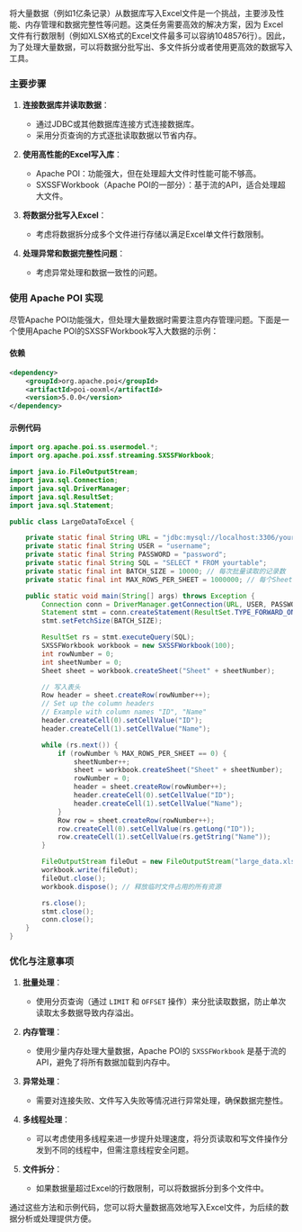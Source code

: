 将大量数据（例如1亿条记录）从数据库写入Excel文件是一个挑战，主要涉及性能、内存管理和数据完整性等问题。这类任务需要高效的解决方案，因为 Excel 文件有行数限制（例如XLSX格式的Excel文件最多可以容纳1048576行）。因此，为了处理大量数据，可以将数据分批写出、多文件拆分或者使用更高效的数据写入工具。

### 主要步骤

1. **连接数据库并读取数据**：
   - 通过JDBC或其他数据库连接方式连接数据库。
   - 采用分页查询的方式逐批读取数据以节省内存。

2. **使用高性能的Excel写入库**：
   - Apache POI：功能强大，但在处理超大文件时性能可能不够高。
   - SXSSFWorkbook（Apache POI的一部分）：基于流的API，适合处理超大文件。

3. **将数据分批写入Excel**：
   - 考虑将数据拆分成多个文件进行存储以满足Excel单文件行数限制。

4. **处理异常和数据完整性问题**：
   - 考虑异常处理和数据一致性的问题。

### 使用 Apache POI 实现

尽管Apache POI功能强大，但处理大量数据时需要注意内存管理问题。下面是一个使用Apache POI的SXSSFWorkbook写入大数据的示例：

#### 依赖

```xml
<dependency>
    <groupId>org.apache.poi</groupId>
    <artifactId>poi-ooxml</artifactId>
    <version>5.0.0</version>
</dependency>
```

#### 示例代码

```java
import org.apache.poi.ss.usermodel.*;
import org.apache.poi.xssf.streaming.SXSSFWorkbook;

import java.io.FileOutputStream;
import java.sql.Connection;
import java.sql.DriverManager;
import java.sql.ResultSet;
import java.sql.Statement;

public class LargeDataToExcel {

    private static final String URL = "jdbc:mysql://localhost:3306/yourdatabase";
    private static final String USER = "username";
    private static final String PASSWORD = "password";
    private static final String SQL = "SELECT * FROM yourtable";
    private static final int BATCH_SIZE = 10000; // 每次批量读取的记录数
    private static final int MAX_ROWS_PER_SHEET = 1000000; // 每个Sheet最大行数

    public static void main(String[] args) throws Exception {
        Connection conn = DriverManager.getConnection(URL, USER, PASSWORD);
        Statement stmt = conn.createStatement(ResultSet.TYPE_FORWARD_ONLY, ResultSet.CONCUR_READ_ONLY);
        stmt.setFetchSize(BATCH_SIZE);

        ResultSet rs = stmt.executeQuery(SQL);
        SXSSFWorkbook workbook = new SXSSFWorkbook(100);
        int rowNumber = 0;
        int sheetNumber = 0;
        Sheet sheet = workbook.createSheet("Sheet" + sheetNumber);

        // 写入表头
        Row header = sheet.createRow(rowNumber++);
        // Set up the column headers
        // Example with column names "ID", "Name"
        header.createCell(0).setCellValue("ID");
        header.createCell(1).setCellValue("Name");

        while (rs.next()) {
            if (rowNumber % MAX_ROWS_PER_SHEET == 0) {
                sheetNumber++;
                sheet = workbook.createSheet("Sheet" + sheetNumber);
                rowNumber = 0;
                header = sheet.createRow(rowNumber++);
                header.createCell(0).setCellValue("ID");
                header.createCell(1).setCellValue("Name");
            }
            Row row = sheet.createRow(rowNumber++);
            row.createCell(0).setCellValue(rs.getLong("ID"));
            row.createCell(1).setCellValue(rs.getString("Name"));
        }

        FileOutputStream fileOut = new FileOutputStream("large_data.xlsx");
        workbook.write(fileOut);
        fileOut.close();
        workbook.dispose(); // 释放临时文件占用的所有资源

        rs.close();
        stmt.close();
        conn.close();
    }
}
```

### 优化与注意事项

1. **批量处理**：
   - 使用分页查询（通过 `LIMIT` 和 `OFFSET` 操作）来分批读取数据，防止单次读取太多数据导致内存溢出。

2. **内存管理**：
   - 使用少量内存处理大量数据，Apache POI的 `SXSSFWorkbook` 是基于流的API，避免了将所有数据加载到内存中。

3. **异常处理**：
   - 需要对连接失败、文件写入失败等情况进行异常处理，确保数据完整性。

4. **多线程处理**：
   - 可以考虑使用多线程来进一步提升处理速度，将分页读取和写文件操作分发到不同的线程中，但需注意线程安全问题。

5. **文件拆分**：
   - 如果数据量超过Excel的行数限制，可以将数据拆分到多个文件中。

通过这些方法和示例代码，您可以将大量数据高效地写入Excel文件，为后续的数据分析或处理提供方便。
